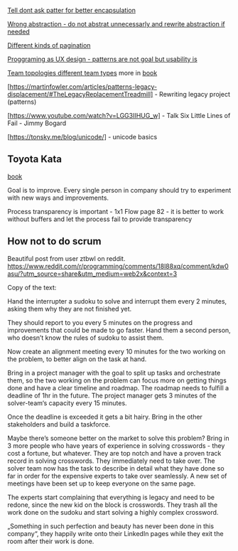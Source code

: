 [Tell dont ask patter for better encapsulation](https://martinfowler.com/bliki/TellDontAsk.html)

[Wrong abstraction - do not abstrat unnecessarly and rewrite abstraction if needed](https://sandimetz.com/blog/2016/1/20/the-wrong-abstraction)

[Different kinds of pagination](https://ignaciochiazzo.medium.com/paginating-requests-in-apis-d4883d4c1c4c)

[Proggraming as UX design - patterns are not goal but usability is](https://silverhammermba.github.io/blog/2022/07/10/ui)

[Team topologies different team types](https://lucidspark.com/blog/understanding-the-4-main-team-topologies) more in [book](https://www.amazon.com/Team-Topologies-Organizing-Business-Technology/dp/1942788819) 

[https://martinfowler.com/articles/patterns-legacy-displacement/#TheLegacyReplacementTreadmill] - Rewriting legacy project (patterns)

[https://www.youtube.com/watch?v=LGG3IIHUG_w] - Talk Six Little Lines of Fail - Jimmy Bogard

[https://tonsky.me/blog/unicode/] - unicode basics

## Toyota Kata
[book](https://www.amazon.com/Toyota-Kata-Managing-Improvement-Adaptiveness/dp/0071635238)

Goal is to improve. Every single person in company should try to experiment with new ways and improvements.

Process transparency is important -  1x1 Flow page 82 - it is better to work without buffers and let the process fail to provide transparency


## How not to do scrum
Beautiful post from user ztbwl on reddit.  https://www.reddit.com/r/programming/comments/18l88xq/comment/kdw0asu/?utm_source=share&utm_medium=web2x&context=3

Copy of the text:

Hand the interrupter a sudoku to solve and interrupt them every 2 minutes, asking them why they are not finished yet.

They should report to you every 5 minutes on the progress and improvements that could be made to go faster. Hand them a second person, who doesn’t know the rules of sudoku to assist them.

Now create an alignment meeting every 10 minutes for the two working on the problem, to better align on the task at hand.

Bring in a project manager with the goal to split up tasks and orchestrate them, so the two working on the problem can focus more on getting things done and have a clear timeline and roadmap. The roadmap needs to fulfill a deadline of 1hr in the future. The project manager gets 3 minutes of the solver-team‘s capacity every 15 minutes.

Once the deadline is exceeded it gets a bit hairy. Bring in the other stakeholders and build a taskforce.

Maybe there’s someone better on the market to solve this problem? Bring in 3 more people who have years of experience in solving crosswords - they cost a fortune, but whatever. They are top notch and have a proven track record in solving crosswords. They immediately need to take over. The solver team now has the task to describe in detail what they have done so far in order for the expensive experts to take over seamlessly. A new set of meetings have been set up to keep everyone on the same page.

The experts start complaining that everything is legacy and need to be redone, since the new kid on the block is crosswords. They trash all the work done on the sudoku and start solving a highly complex crossword.

„Something in such perfection and beauty has never been done in this company“, they happily write onto their LinkedIn pages while they exit the room after their work is done.
